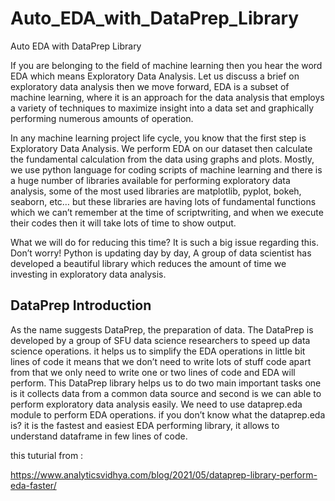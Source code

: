 # Auto_EDA_with_DataPrep_Library
Auto EDA with DataPrep Library


If you are belonging to the field of machine learning then you hear the word EDA which means Exploratory Data Analysis.  Let us discuss a brief on exploratory data analysis then we move forward, EDA is a subset of machine learning, where it is an approach for the data analysis that employs a variety of techniques to maximize insight into a data set and graphically performing numerous amounts of operation.

In any machine learning project life cycle, you know that the first step is Exploratory Data Analysis. We perform EDA on our dataset then calculate the fundamental calculation from the data using graphs and plots. Mostly, we use python language for coding scripts of machine learning and there is a huge number of libraries available for performing exploratory data analysis, some of the most used libraries are matplotlib, pyplot, bokeh, seaborn, etc…  but these libraries are having lots of fundamental functions which we can’t remember at the time of scriptwriting, and when we execute their codes then it will take lots of time to show output.

What we will do for reducing this time? It is such a big issue regarding this. Don’t worry! Python is updating day by day, A group of data scientist has developed a beautiful library which reduces the amount of time we investing in exploratory data analysis.

## DataPrep Introduction

As the name suggests DataPrep, the preparation of data. The DataPrep is developed by a group of SFU data science researchers to speed up data science operations. it helps us to simplify the EDA operations in little bit lines of code it means that we don’t need to write lots of stuff code apart from that we only need to write one or two lines of code and EDA will perform.
This DataPrep library helps us to do two main important tasks one is it collects data from a common data source and second is we can able to perform exploratory data analysis easily. We need to use dataprep.eda module to perform EDA operations. if you don’t know what the dataprep.eda is? it is the fastest and easiest EDA performing library, it allows to understand dataframe in few lines of code.

this tuturial from :

https://www.analyticsvidhya.com/blog/2021/05/dataprep-library-perform-eda-faster/